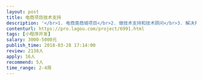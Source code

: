 ```yaml
---                
layout: post       
title: 电商项目技术支持           
description: '</br>1. 电商类商城项目</br>2. 做技术支持和技术顾问</br>3. 解决开发中疑难问题</br>4. 参与项目架构</br>5. 分享&二维码&支付等功能</br>6. 上线后性能调优</br></br>目前该项目已经有开发人员在做，可以full time 也可以part time</br>至少每天支撑2h，每周支撑10h以上。估计需要支撑1个月。</br></br>优先选择杭州本地大牛，其他地方也欢迎！！！</br>'     
contenturl: https://pro.lagou.com/project/6991.html      
tags: [小程序开发]            
salary: 3000-5000元          
publish_time: 2018-03-28 17:14:00         
review: 2138人                   
apply: 16人                   
recommend: 5人                   
time_range: 2-4周              
---                 
```

